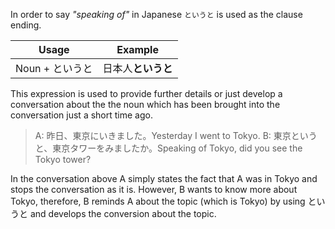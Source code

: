 In order to say *"speaking of"* in Japanese `というと` is used as the clause ending.

|Usage|Example|
|-|-|
|Noun + というと|日本人**というと**|

This expression is used to provide further details or just develop a conversation about the the noun which has been brought into the conversation just a short time ago.

>A: 昨日、東京にいきました。Yesterday I went to Tokyo.
>B: 東京というと、東京タワーをみましたか。Speaking of Tokyo, did you see the Tokyo tower?

In the conversation above A simply states the fact that A was in Tokyo and stops the conversation as it is. However, B wants to know more about Tokyo, therefore, B reminds A about the topic (which is Tokyo) by using というと and develops the conversion about the topic.